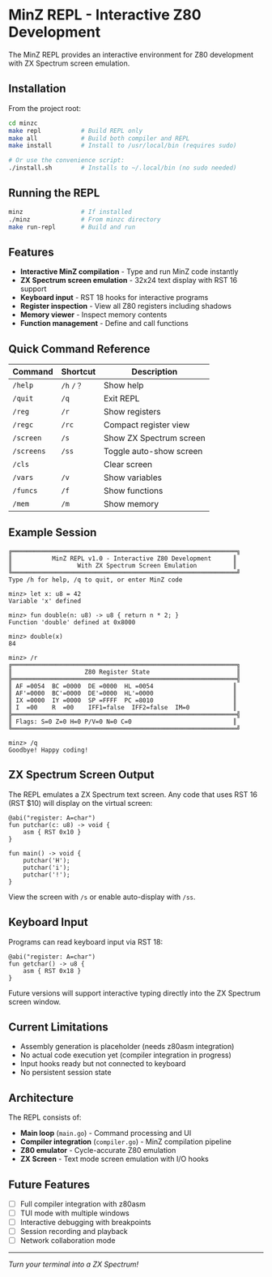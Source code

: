 # MinZ REPL - Interactive Z80 Development

The MinZ REPL provides an interactive environment for Z80 development with ZX Spectrum screen emulation.

## Installation

From the project root:
```bash
cd minzc
make repl           # Build REPL only
make all            # Build both compiler and REPL
make install        # Install to /usr/local/bin (requires sudo)

# Or use the convenience script:
./install.sh        # Installs to ~/.local/bin (no sudo needed)
```

## Running the REPL

```bash
minz                # If installed
./minz              # From minzc directory
make run-repl       # Build and run
```

## Features

- **Interactive MinZ compilation** - Type and run MinZ code instantly
- **ZX Spectrum screen emulation** - 32x24 text display with RST 16 support
- **Keyboard input** - RST 18 hooks for interactive programs
- **Register inspection** - View all Z80 registers including shadows
- **Memory viewer** - Inspect memory contents
- **Function management** - Define and call functions

## Quick Command Reference

| Command | Shortcut | Description |
|---------|----------|-------------|
| `/help` | `/h` `/？` | Show help |
| `/quit` | `/q` | Exit REPL |
| `/reg` | `/r` | Show registers |
| `/regc` | `/rc` | Compact register view |
| `/screen` | `/s` | Show ZX Spectrum screen |
| `/screens` | `/ss` | Toggle auto-show screen |
| `/cls` | | Clear screen |
| `/vars` | `/v` | Show variables |
| `/funcs` | `/f` | Show functions |
| `/mem` | `/m` | Show memory |

## Example Session

```
╔══════════════════════════════════════════════════════════════╗
║           MinZ REPL v1.0 - Interactive Z80 Development      ║
║                  With ZX Spectrum Screen Emulation          ║
╚══════════════════════════════════════════════════════════════╝
Type /h for help, /q to quit, or enter MinZ code

minz> let x: u8 = 42
Variable 'x' defined

minz> fun double(n: u8) -> u8 { return n * 2; }
Function 'double' defined at 0x8000

minz> double(x)
84

minz> /r
╔══════════════════════════════════════════════════════════════╗
║                    Z80 Register State                        ║
╠══════════════════════════════════════════════════════════════╣
║ AF =0054  BC =0000  DE =0000  HL =0054                      ║
║ AF'=0000  BC'=0000  DE'=0000  HL'=0000                      ║
║ IX =0000  IY =0000  SP =FFFF  PC =8010                      ║
║ I  =00    R  =00    IFF1=false  IFF2=false  IM=0            ║
╠══════════════════════════════════════════════════════════════╣
║ Flags: S=0 Z=0 H=0 P/V=0 N=0 C=0                            ║
╚══════════════════════════════════════════════════════════════╝

minz> /q
Goodbye! Happy coding!
```

## ZX Spectrum Screen Output

The REPL emulates a ZX Spectrum text screen. Any code that uses RST 16 (RST $10) will display on the virtual screen:

```minz
@abi("register: A=char")
fun putchar(c: u8) -> void {
    asm { RST 0x10 }
}

fun main() -> void {
    putchar('H');
    putchar('i');
    putchar('!');
}
```

View the screen with `/s` or enable auto-display with `/ss`.

## Keyboard Input

Programs can read keyboard input via RST 18:

```minz
@abi("register: A=char")
fun getchar() -> u8 {
    asm { RST 0x18 }
}
```

Future versions will support interactive typing directly into the ZX Spectrum screen window.

## Current Limitations

- Assembly generation is placeholder (needs z80asm integration)
- No actual code execution yet (compiler integration in progress)
- Input hooks ready but not connected to keyboard
- No persistent session state

## Architecture

The REPL consists of:
- **Main loop** (`main.go`) - Command processing and UI
- **Compiler integration** (`compiler.go`) - MinZ compilation pipeline
- **Z80 emulator** - Cycle-accurate Z80 emulation
- **ZX Screen** - Text mode screen emulation with I/O hooks

## Future Features

- [ ] Full compiler integration with z80asm
- [ ] TUI mode with multiple windows
- [ ] Interactive debugging with breakpoints
- [ ] Session recording and playback
- [ ] Network collaboration mode

---

*Turn your terminal into a ZX Spectrum!*